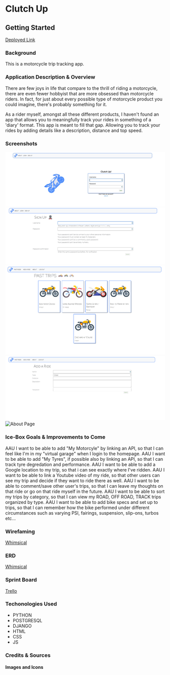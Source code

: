# Clutch Up


## **Getting Started**

[Deployed Link]()


### **Background** 

This is a motorcycle trip tracking app. 

### **Application Description & Overview** 

There are few joys in life that compare to the thrill of riding a motorcycle, there are even fewer hobbyist that are more obsessed than motorcycle riders. In fact, for just about every possible type of motorcycle product you could imagine, there's probably something for it. 

As a rider myself, amongst all these different products, I haven't found an app that allows you to meaningfully track your rides in something of a 'diary' format. This app is meant to fill that gap. Allowing you to track your rides by adding details like a description, distance and top speed.

### **Screenshots**

![Homepage](main_app/static/images/home-page-screenshot.jpg)
![Sign Up](main_app/static/images/sign-up-screenshot.jpeg)
![Trips Index](main_app/static/images/past-trips-screenshot.png)
![Add Trip](main_app/static/images/add-ride-screenshot.png)
![About Page]()


### **Ice-Box Goals & Improvements to Come** 

AAU I want to be able to add "My Motorcyle" by linking an API, so that I can feel like I'm in my "virtual garage" when I login to the homepage.
AAU I want to be able to add "My Tyres", if possible also by linking an API, so that I can track tyre degredation and performance.
AAU I want to be able to add a Google location to my trip, so that i can see exactly where I've ridden.
AAU I want to be able to link a Youtube video of my ride, so that other users can see my trip and decide if they want to ride there as well.
AAU I want to be able to comment/save other user's trips, so that I can leave my thoughts on that ride or go on that ride myself in the future.
AAU I want to be able to sort my trips by category, so that I can view my ROAD, OFF ROAD, TRACK trips organized by type.
AAU I want to be able to add bike specs and set up to trips, so that I can remember how the bike performed under different circumstances such as varying PSI, fairings, suspension, slip-ons, turbos etc... 

### **Wirefaming**

[Whimsical](https://whimsical.com/clutch-up-PvgJT8Pgfc3FdVX8vCq2PE)

### **ERD**

[Whimsical](https://whimsical.com/clutch-up-PvgJT8Pgfc3FdVX8vCq2PE)



### **Sprint Board**

[Trello](https://trello.com/b/gzXOp8jb/clutch-up)

### **Techonologies Used**

- PYTHON
- POSTGRESQL
- DJANGO
- HTML 
- CSS 
- JS


### **Credits & Sources** 

#### Images and Icons

  []()
  

